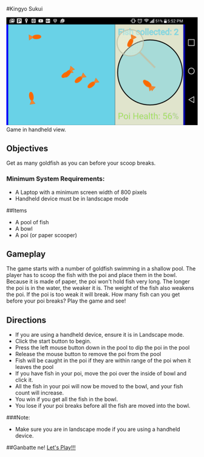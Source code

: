 #Kingyo Sukui

<img alt ="Kingyo Sukui - Goldfish Scooping" src="./images/CellPhoneKingyo.png"/>
Game in handheld view.


## Objectives
Get as many goldfish as you can before your scoop breaks.

### Minimum System Requirements:
+ A Laptop with a minimum screen width of 800 pixels
+ Handheld device must be in landscape mode


##Items
+ A pool of fish
+ A bowl
+ A poi (or paper scooper)

## Gameplay
The game starts with a number of goldfish swimming in a shallow pool.  The player has to scoop the fish with the poi and place them in the bowl. Because it is made of paper, the poi won't hold fish very long.  The longer the poi is in the water, the weaker it is.  The weight of the fish also weakens the poi.  If the poi is too weak it will break.  How many fish can you get before your poi breaks?  Play the game and see!

## Directions
+ If you are using a handheld device, ensure it is in Landscape mode.
+ Click the start button to begin.
+ Press the left mouse button down in the pool to dip the poi in the pool
+ Release the mouse button to remove the poi from the pool
+ Fish will be caught in the poi if they are within range of the poi when it leaves the pool
+ If you have fish in your poi, move the poi over the inside of bowl and click it.
+ All the fish in your poi will now be moved to the bowl, and your fish count will increase.
+ You win if you get all the fish in the bowl.
+ You lose if your poi breaks before all the fish are moved into the bowl.

###Note:
+ Make sure you are in landscape mode if you are using a handheld device.


##Ganbatte ne!
<a href="http://navyvet1125.github.io/Kingyo_Sukui/" target="_blank">Let's Play!!!</a>